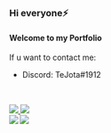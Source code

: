 ### Hi everyone⚡
#### Welcome to my Portfolio
 If u want to contact me:
-  Discord: TeJota#1912
<br>
<p align="left">
  <a href="https://github.com/Merces-dev" alt="GitHub">
    <img src="https://img.shields.io/badge/-GitHub-000?style=flat-square&logo=Github&logoColor=white" />
  </a>
  <a href="https://www.linkedin.com/in/giovani-merces-da-silva-b1a592191/" alt="LinkedIn">
    <img src="https://img.shields.io/badge/-LinkedIn-blue?style=flat-square&logo=Linkedin&logoColor=white" />
  </a>
 <br>
 <a href="https://github.com/Merces-dev/github-readme-stats">
<img align="left" src="https://github-readme-stats.vercel.app/api?username=Merces-dev&theme=synthwave&show_icons=true" />
</a>
<a href="https://github.com/Merces-dev/convoychat">
 <img align="left" src="https://github-readme-stats.vercel.app/api/top-langs/?username=Merces-dev&theme=synthwave" />
</a>
